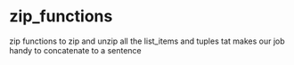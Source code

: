 # zip_functions
zip functions to zip and unzip all the list_items and tuples tat makes our job handy to concatenate to a sentence
